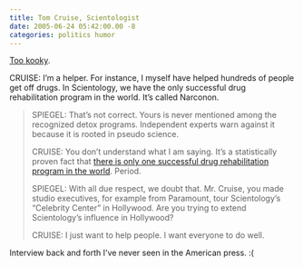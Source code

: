 ```yaml
---
title: Tom Cruise, Scientologist
date: 2005-06-24 05:42:00.00 -8
categories: politics humor
---
```

[Too kooky](http://www.gawker.com/news/culture/movies-celebs/never-again-will-he-sit-through-such-an-interview-109641.php).


>
CRUISE: I’m a helper. For instance, I myself have helped hundreds of people get off drugs. In Scientology, we have the only successful drug rehabilitation program in the world. It’s called Narconon.
>
> SPIEGEL: That’s not correct. Yours is never mentioned among the recognized detox programs. Independent experts warn against it because it is rooted in pseudo science.
>
> CRUISE: You don’t understand what I am saying. It’s a statistically proven fact that [there is only one successful drug rehabilitation program in the world](http://www-2.cs.cmu.edu/~dst/Narconon/doesitwork.htm). Period.
>
> SPIEGEL: With all due respect, we doubt that. Mr. Cruise, you made studio executives, for example from Paramount, tour Scientology’s “Celebrity Center” in Hollywood. Are you trying to extend Scientology’s influence in Hollywood?
>
> CRUISE: I just want to help people. I want everyone to do well.


Interview back and forth I've never seen in the American press. :(

